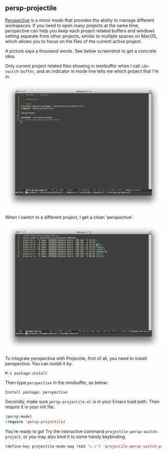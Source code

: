 ## persp-projectile

[Perspective](https://github.com/nex3/perspective-el) is a minor mode
that provides the ability to manage different workspaces. If you need
to open many projects at the same time, perspective can help you keep
each project related buffers and windows setting separate from other
projects, similar to multiple spaces on MacOS, which allows you to
focus on the files of the current active project.

A picture says a thousand words. See below screenshot to get a concrete idea.

Only current project related files showing in minibuffer when I call
`ido-switch-buffer`, and an indicator in mode line tells me which
project that I'm in.

![Persp-Projectile Screenshot 1](screenshots/persp-projectile1.png)

When I switch to a different project, I get a clean 'perspective'.

![Persp-Projectile Screenshot 2](screenshots/persp-projectile2.png)

To integrate perspective with Projectile, first of all, you need to
install perspective. You can install it by:

```
M-x package-install
```

Then type `perspective` in the minibuffer, as below:

```
Install package: perspective
```

Secondly, make sure `persp-projectile.el` is in your Emacs load path. Then require it in your init file.

```el
(persp-mode)
(require 'persp-projectile)
```

You're ready to go! Try the interactive command
`projectile-persp-switch-project`, or you may also bind it to some
handy keybinding.

```el
(define-key projectile-mode-map (kbd "s-s") 'projectile-persp-switch-project)
```
